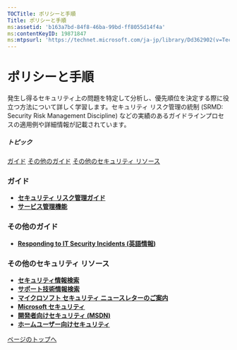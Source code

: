 ```yaml
---
TOCTitle: ポリシーと手順
Title: ポリシーと手順
ms:assetid: 'b163a7bd-84f8-46ba-99bd-ff8055d14f4a'
ms:contentKeyID: 19871847
ms:mtpsurl: 'https://technet.microsoft.com/ja-jp/library/Dd362902(v=TechNet.10)'
---
```


ポリシーと手順
==============

発生し得るセキュリティ上の問題を特定して分析し、優先順位を決定する際に役立つ方法について詳しく学習します。セキュリティ リスク管理の統制 (SRMD: Security Risk Management Discipline) などの実績のあるガイドラインプロセスの適用例や詳細情報が記載されています。

##### トピック

[](#e6)[ガイド](#e6)
[](#ejb)[その他のガイド](#ejb)
[](#epb)[その他のセキュリティ リソース](#epb)

### ガイド

-   [**セキュリティ リスク管理ガイド**](https://technet.microsoft.com/ja-jp/library/b3e09f12-b0dc-4a9d-946c-ac092c2994eb(v=TechNet.10))
-   [**サービス管理機能**](https://technet.microsoft.com/ja-jp/library/038649b9-b941-43f0-b583-d05723efa482(v=TechNet.10))

### その他のガイド

-   [**Responding to IT Security Incidents (英語情報)**](https://technet.microsoft.com/ja-jp/library/5fa1cc7a-90c5-43a1-bc0e-055012d3b2c4(v=TechNet.10))

### その他のセキュリティ リソース

-   [**セキュリティ情報検索**](http://www.microsoft.com/japan/technet/security/current.aspx)
-   [**サポート技術情報検索**](http://support.microsoft.com/search/)
-   [**マイクロソフト セキュリティ ニュースレターのご案内**](http://www.microsoft.com/japan/technet/security/secnews/default.mspx)
-   [**Microsoft セキュリティ**](http://www.microsoft.com/japan/security/)
-   [**開発者向けセキュリティ (MSDN)**](http://msdn.microsoft.com/ja-jp/security/default.aspx)
-   [**ホームユーザー向けセキュリティ**](http://www.microsoft.com/japan/athome/security/default.mspx)

[](#mainsection)[ページのトップへ](#mainsection)

